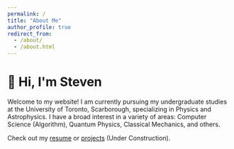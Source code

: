 ```yaml
---
permalink: /
title: "About Me"
author_profile: true
redirect_from: 
  - /about/
  - /about.html
---
```




:wave: Hi, I'm Steven
======
Welcome to my website! I am currently pursuing my undergraduate studies at the University of Toronto, Scarborough, specializing in Physics and Astrophysics. I have a broad interest in a variety of areas: Computer Science (Algorithm), Quantum Physics, Classical Mechanics, and others.

Check out my [resume](cv "Resume/CV") or [projects](portfolio "Under Construction") (Under Construction).
